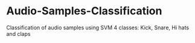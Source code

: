 # Audio-Samples-Classification
Classification of audio samples using SVM
4 classes: Kick, Snare, Hi hats and claps
